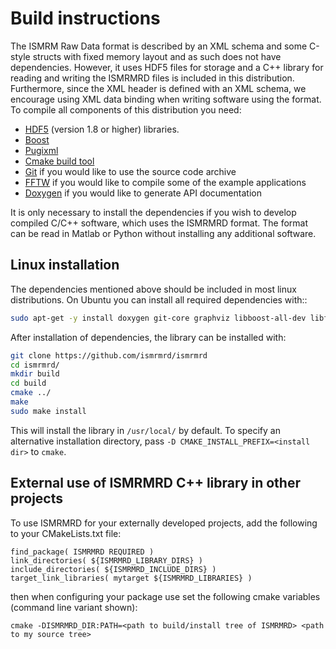 # Build instructions

The ISMRM Raw Data format is described by an XML schema and some C-style structs with fixed memory layout and as such does not have dependencies. However, it uses HDF5 files for storage and a C++ library for reading and writing the ISMRMRD files is included in this distribution. Furthermore, since the XML header is defined with an XML schema, we encourage using XML data binding when writing software using the format. To compile all components of this distribution you need:

* [HDF5](http://www.hdfgroup.org/downloads/index.html) (version 1.8 or higher) libraries.
* [Boost](http://www.boost.org/)
* [Pugixml](https://pugixml.org)
* [Cmake build tool](http://www.cmake.org/)
* [Git](http://git-scm.com/) if you would like to use the source code archive
* [FFTW](http://www.fftw.org) if you would like to compile some of the example applications
* [Doxygen](http://www.doxygen.org) if you would like to generate API documentation

It is only necessary to install the dependencies if you wish to develop compiled C/C++ software, which uses the ISMRMRD format. The format can be read in Matlab or Python without installing any additional software.

## Linux installation

The dependencies mentioned above should be included in most linux distributions. On Ubuntu you can install all required dependencies with::

```bash
sudo apt-get -y install doxygen git-core graphviz libboost-all-dev libfftw3-dev libhdf5-serial-dev
```

After installation of dependencies, the library can be installed with:

```bash
git clone https://github.com/ismrmrd/ismrmrd
cd ismrmrd/
mkdir build
cd build
cmake ../
make
sudo make install
```

This will install the library in `/usr/local/` by default. To specify
an alternative installation directory, pass `-D CMAKE_INSTALL_PREFIX=<install dir>` to `cmake`.


## External use of ISMRMRD C++ library in other projects

To use ISMRMRD for your externally developed projects, add the following to your CMakeLists.txt file:

```
find_package( ISMRMRD REQUIRED )
link_directories( ${ISMRMRD_LIBRARY_DIRS} )
include_directories( ${ISMRMRD_INCLUDE_DIRS} )
target_link_libraries( mytarget ${ISMRMRD_LIBRARIES} )
```

then when configuring your package use set the following cmake variables (command line variant shown):

```
cmake -DISMRMRD_DIR:PATH=<path to build/install tree of ISMRMRD> <path to my source tree>
```
